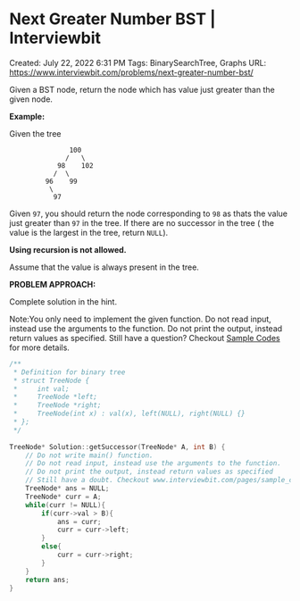 # Next Greater Number BST | Interviewbit

Created: July 22, 2022 6:31 PM
Tags: BinarySearchTree, Graphs
URL: https://www.interviewbit.com/problems/next-greater-number-bst/

Given a BST node, return the node which has value just greater than the given node.

**Example:**

Given the tree

```
               100
              /   \
            98    102
           /  \
         96    99
          \
           97

```

Given `97`, you should return the node corresponding to `98` as thats the value just greater than `97` in the tree.
 If there are no successor in the tree ( the value is the largest in the tree, return `NULL`).

**Using recursion is not allowed.**

Assume that the value is always present in the tree.

**PROBLEM APPROACH:**

Complete solution in the hint.

Note:You only need to implement the given function. Do not read input, instead use the arguments to the function. Do not print the output, instead return values as specified. Still have a question? Checkout [Sample Codes](https://www.interviewbit.com/pages/sample_codes/) for more details.

```cpp
/**
 * Definition for binary tree
 * struct TreeNode {
 *     int val;
 *     TreeNode *left;
 *     TreeNode *right;
 *     TreeNode(int x) : val(x), left(NULL), right(NULL) {}
 * };
 */
 
TreeNode* Solution::getSuccessor(TreeNode* A, int B) {
    // Do not write main() function.
    // Do not read input, instead use the arguments to the function.
    // Do not print the output, instead return values as specified
    // Still have a doubt. Checkout www.interviewbit.com/pages/sample_codes/ for more details
    TreeNode* ans = NULL;
    TreeNode* curr = A;
    while(curr != NULL){
        if(curr->val > B){
            ans = curr;
            curr = curr->left;
        }
        else{
            curr = curr->right;
        }
    }
    return ans;
}
```